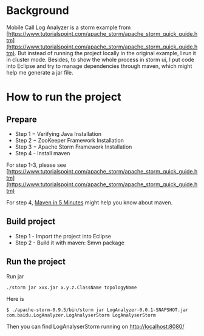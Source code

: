 # Background
Mobile Call Log Analyzer is a storm example from [https://www.tutorialspoint.com/apache_storm/apache_storm_quick_guide.htm](https://www.tutorialspoint.com/apache_storm/apache_storm_quick_guide.htm).
But instead of running the project locally in the original example, I run it in cluster mode. Besides, to show the whole process in storm ui, I put code into Eclipse and try to manage dependencies through maven, which might help me generate a jar file.

# How to run the project
## Prepare
* Step 1 − Verifying Java Installation
* Step 2 − ZooKeeper Framework Installation
* Step 3 − Apache Storm Framework Installation
* Step 4 - Install maven

For step 1-3, please see [https://www.tutorialspoint.com/apache_storm/apache_storm_quick_guide.htm](https://www.tutorialspoint.com/apache_storm/apache_storm_quick_guide.htm)

For step 4, [Maven in 5 Minutes](http://maven.apache.org/guides/getting-started/maven-in-five-minutes.html) might help you know about maven.

## Build project
* Step 1 - Import the project into Eclipse
* Step 2 - Build it with maven: $mvn package

## Run the project
Run jar
```
./storm jar xxx.jar x.y.z.ClassName topologyName
```

Here is
```
$ ./apache-storm-0.9.5/bin/storm jar LogAnalyzer-0.0.1-SNAPSHOT.jar com.baidu.LogAnalyzer.LogAnalyserStorm LogAnalyserStorm
```

Then you can find LogAnalyserStorm running on [http://localhost:8080/](http://localhost:8080/)
